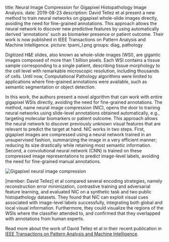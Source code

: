 title: Neural Image Compression for Gigapixel Histopathology Image Analysis.
date: 2019-08-23
description: David Tellez et al present a new method to train neural networks on gigapixel whole-slide images directly, avoiding the need for fine-grained annotations. This approach allows the neural network to discover new predictive features by using automatically derived 'annotations' such as biomarker presence or patient outcome. Their work is now published in IEEE Transactions on Pattern Analysis and Machine Intelligence.
picture: tpami_I.png
groups: diag, pathology

Digitized H&E slides, also known as whole-slide images (WSI), are gigantic images composed of more than 1 billion pixels. Each WSI contains a tissue sample corresponding to a single patient, describing tissue morphology to the cell level with remarkable microscopic resolution, including thousands of cells. Until now, Computational Pathology algorithms were limited to applications where fine-grained annotations were available, such as semantic segmentation or object detection. 

In this work, the authors present a novel algorithm that can work with entire gigapixel WSIs directly, avoiding the need for fine-grained annotations. The method, name neural image compression (NIC), opens the door to training neural networks using slide-level annotations obtained automatically, e.g., targeting molecular biomarkers or patient outcome. This approach allows the neural network to discover previously unknown visual features that are relevant to predict the target at hand. 
NIC works in two steps. First, gigapixel images are compressed using a neural network trained in an unsupervised fashion, summarizing the image in a very efficient manner; reducing its size drastically while retaining most semantic information. Second, a convolutional neural network (CNN) is trained on these compressed image representations to predict image-level labels, avoiding the need for fine-grained manual annotations. 

![Gigapixel neural image compression]({static}/images/news/tpami_II.png)
 
[member: David Tellez] et al compared several encoding strategies, namely reconstruction error minimization, contrastive training and adversarial feature learning, and evaluated NIC on a synthetic task and two public histopathology datasets. They found that NIC can exploit visual cues associated with image-level labels successfully, integrating both global and local visual information. Furthermore, they could visualize the regions of the WSIs where the classifier attended to, and confirmed that they overlapped with annotations from human experts.

Read more about the work of David Tellez et al in their recent publication in <a href="https://ieeexplore.ieee.org/document/8809829">IEEE Transactions on Pattern Analysis and Machine Intelligence<a/>.

